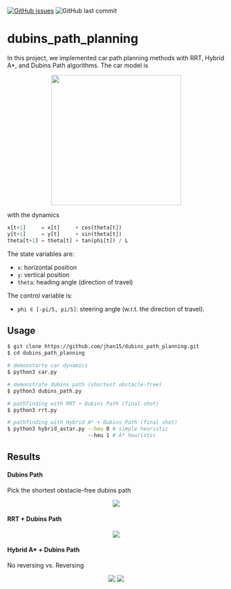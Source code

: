 [![GitHub issues](https://img.shields.io/github/issues/jhan15/dubins_path_planning)](https://github.com/jhan15/dubins_path_planning/issues)
![GitHub last commit](https://img.shields.io/github/last-commit/jhan15/dubins_path_planning?color=ff69b4)

# dubins_path_planning

In this project, we implemented car path planning methods with RRT, Hybrid A*, and Dubins Path algorithms. The car model is

<p align="center">
  <img src="https://github.com/jhan15/dubins_path_planning/blob/master/images/car_model.png?raw=true" width="300">
</p>

with the dynamics

```python
x[t+1]     = x[t]     + cos(theta[t])
y[t+1]     = y[t]     + sin(theta[t])
theta[t+1] = theta[t] + tan(phi[t]) / L
```

The state variables are:
 - `x`: horizontal position
 - `y`: vertical position
 - `theta`: heading angle (direction of travel)

The control variable is:
 - `phi ∈ [-pi/5, pi/5]`: steering angle (w.r.t. the direction of travel).

## Usage

```bash
$ git clone https://github.com/jhan15/dubins_path_planning.git
$ cd dubins_path_planning

# demonstarte car dynamics
$ python3 car.py

# demonstrate dubins path (shortest obstacle-free)
$ python3 dubins_path.py

# pathfinding with RRT + Dubins Path (final shot)
$ python3 rrt.py

# pathfinding with Hybrid A* + Dubins Path (final shot)
$ python3 hybrid_astar.py --heu 0 # simple heuristic
                          --heu 1 # A* heuristic
```

## Results

#### Dubins Path

Pick the shortest obstacle-free dubins path

<p align="center">
  <img src="https://user-images.githubusercontent.com/62132206/132067554-12fd77aa-967a-4d41-ada6-c2d88ebc2bce.gif?raw=true">
</p>

#### RRT + Dubins Path

<p align="center">
  <img src="https://user-images.githubusercontent.com/62132206/132067551-d9757bad-acf7-4005-884d-36709aaf1bc2.gif?raw=true">
</p>

#### Hybrid A* + Dubins Path

No reversing vs. Reversing

<p align="center">
  <img src="https://user-images.githubusercontent.com/62132206/132067546-a508cbe8-0031-4cf2-afc3-758f1104ebe8.gif?raw=true">
  <img src="https://user-images.githubusercontent.com/62132206/132067538-f24867ff-74dc-42e8-90fe-2c45a2db7dca.gif?raw=true">
</p>
